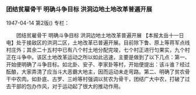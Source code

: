 ### 团结贫雇骨干  明确斗争目标  洪洞边地土地改革普遍开展

1947-04-14
第2版()
专栏：

　　团结贫雇骨干
    明确斗争目标
    洪洞边地土地改革普遍开展
    【本报太岳十一日电】处于接敌区的洪洞二区，土地改革已普遍开展。目前除下鲁、原上等蒋军点线村庄外；其余二十五村中已有八个村土地分配完竣，七个村正进行匀果实，九个村正在斗争中。该区土地改革运动之所以如此迅速，主要是做到了以下几点：第一、开始便明确了斗争目标。如北卦、安子、李家卦等村，开始便提出：该斗谁？经过酝酿，大家弄清了应当斗大恶霸大地主，因而运动未走弯路。第二、明确了贫农骨干中农肉。如卦底、古罗、三岭等村强调以贫农为骨干，团结广大中农，打破了过去干部的包办作风，对于运动起了很大的推动作用。

